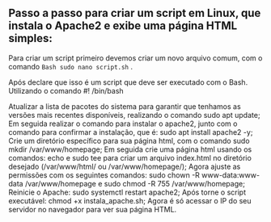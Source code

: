 ## Passo a passo para criar um script em Linux, que instala o Apache2 e exibe uma página HTML simples:

Para criar um script primeiro devemos criar um novo arquivo comum, com o comando ```Bash sudo nano script.sh``` .

Após declare que isso é um script que deve ser executado com o Bash. Utilizando o comando #! /bin/bash

Atualizar a lista de pacotes do sistema para garantir que tenhamos as versões mais recentes disponíveis, realizando o comando sudo apt update;
Em seguida realizar o comando para instalar o apache2, junto com o comando para confirmar a instalação, que é: sudo apt install apache2 -y;
Crie um diretório específico para sua página html, com o comando sudo mkdir /var/www/homepage;
Em seguida crie uma página html usando os comandos: echo e sudo tee para criar um arquivo index.html no diretório desejado (/var/www/html/ ou /var/www/homepage/);
Agora ajuste as permissões com os seguintes comandos: sudo chown -R www-data:www-data /var/www/homepage e sudo chmod -R 755 /var/www/homepage;
Reinicie o Apache: sudo systemctl restart apache2;
Após torne o script executável: chmod +x instala_apache.sh;
Agora é só acessar o IP do seu servidor no navegador para ver sua página HTML.
